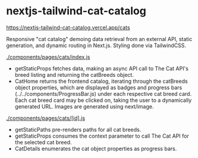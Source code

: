 # nextjs-tailwind-cat-catalog
https://nextjs-tailwind-cat-catalog.vercel.app/cats

Responsive "cat catalog" demoing data retrieval from an external API, static generation, and dynamic routing in Next.js. Styling done via TailwindCSS.

[./components/pages/cats/index.js ](https://github.com/wlat-dev/nextjs-tailwind-cat-catalog/blob/main/pages/cats/index.js)
- getStaticProps fetches data, making an async API call to The Cat API's breed listing and returning the catBreeds object.
- CatHome returns the frontend catalog, iterating through the catBreeds object properties, which are displayed as badges and progress bars (../../components/ProgressBar.js) under each respective cat breed card. Each cat breed card may be clicked on, taking the user to a dynamically generated URL. Images are generated using next/image.

[./components/pages/cats/[id].js](https://github.com/wlat-dev/nextjs-tailwind-cat-catalog/blob/main/pages/cats/%5Bid%5D.js)
- getStaticPaths pre-renders paths for all cat breeds.
- getStaticProps consumes the context parameter to call The Cat API for the selected cat breed. 
- CatDetails enumerates the cat object properties as progress bars.

